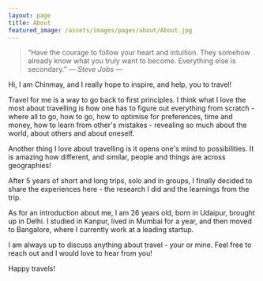 ```yaml
---
layout: page
title: About
featured_image: /assets/images/pages/about/About.jpg
---
```


>“Have the courage to follow your heart and intuition. They somehow already know what you truly want to become. Everything else is secondary.” <cite>― Steve Jobs ―</cite>

Hi, I am Chinmay, and I really hope to inspire, and help, you to travel!

Travel for me is a way to go back to first principles. I think what I love the most about travelling is how one has to figure out everything from scratch - where all to go, how to go, how to optimise for preferences, time and money, how to learn from other's mistakes - revealing so much about the world, about others and about oneself.

Another thing I love about travelling is it opens one's mind to possibilities. It is amazing how different, and similar, people and things are across geographies!

After 5 years of short and long trips, solo and in groups, I finally decided to share the experiences here - the research I did and the learnings from the trip.

As for an introduction about me, I am 26 years old, born in Udaipur, brought up in Delhi. I studied in Kanpur, lived in Mumbai for a year, and then moved to Bangalore, where I currently work at a leading startup.

I am always up to discuss anything about travel - your or mine. Feel free to reach out and I would love to hear from you!

Happy travels!

